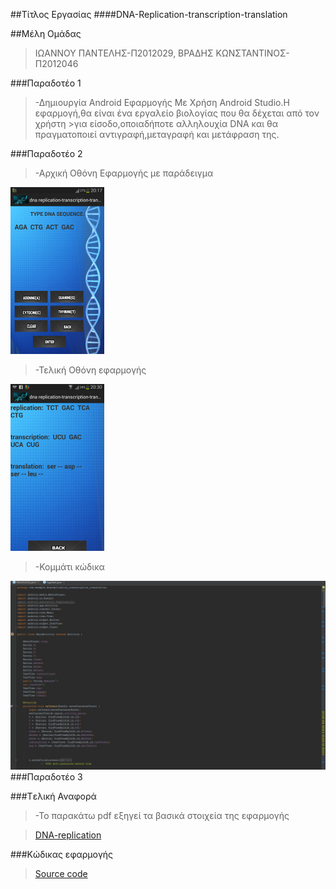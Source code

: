 ##Τίτλος Εργασίας
####DNA-Replication-transcription-translation

##Μέλη Ομάδας
>ΙΩΑΝΝΟΥ ΠΑΝΤΕΛΗΣ-Π2012029,
>ΒΡΑΔΗΣ ΚΩΝΣΤΑΝΤΙΝΟΣ-Π2012046

###Παραδοτέο 1

>-Δημιουργία Android Εφαρμογής Με Χρήση Android Studio.Η εφαρμογή,θα είναι ένα εργαλείο βιολογίας που θα δέχεται από τον χρήστη >για είσοδο,οποιαδήποτε αλληλουχία DNA και θα πραγματοποιεί αντιγραφή,μεταγραφή και μετάφραση της.

###Παραδοτέο 2
>-Αρχική Οθόνη Εφαρμογής με παράδειγμα 


![alt tag](https://raw.githubusercontent.com/PantelisIoannou/images/master/Screenshot_2015-05-13-20-17-43.png)

>-Τελική Οθόνη εφαρμογής 

![alt tag](https://raw.githubusercontent.com/PantelisIoannou/images/master/Screenshot_2015-05-13-20-30-14.png)

>-Κομμάτι κώδικα

![alt tag](https://raw.githubusercontent.com/PantelisIoannou/images/master/Kommati.jpg)
###Παραδοτέο 3


###Tελική Αναφορά

>-Το παρακάτω pdf εξηγεί τα βασικά στοιχεία της εφαρμογής

>[DNA-replication](https://github.com/PantelisIoannou/images/blob/master/%CE%A4%CE%B5%CF%87%CE%BD%CE%BF%CE%BB%CE%BF%CE%B3%CE%AF%CE%B1-%CE%9B%CE%BF%CE%B3%CE%B9%CF%83%CE%BC%CE%B9%CE%BA%CE%BF%CF%8D.pdf)

###Κώδικας εφαρμογής
>[Source code](https://github.com/PantelisIoannou/DNA-Replication)
